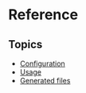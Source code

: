 # Reference

## Topics

- [Configuration](./configuration.md)
- [Usage](./usage.md)
- [Generated files](./generatedfiles.md)
